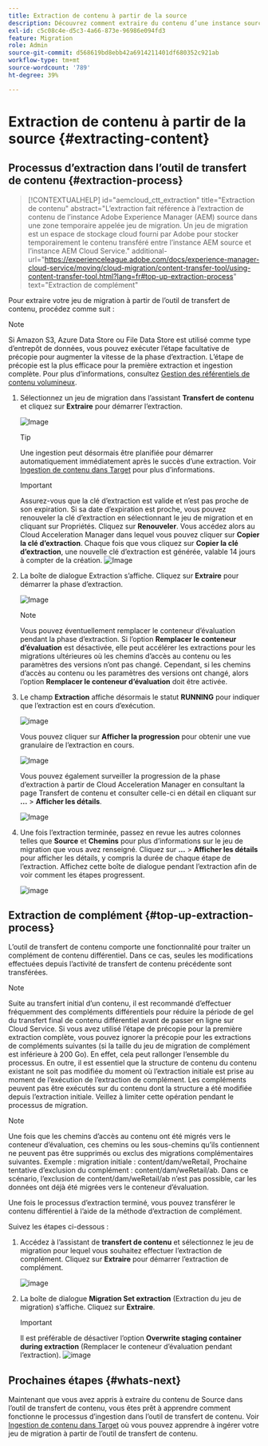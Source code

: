```yaml
---
title: Extraction de contenu à partir de la source
description: Découvrez comment extraire du contenu d’une instance source Adobe Experience Manager (AEM) pour le transférer ultérieurement vers une instance Cloud Service AEM.
exl-id: c5c08c4e-d5c3-4a66-873e-96986e094fd3
feature: Migration
role: Admin
source-git-commit: d568619bd8ebb42a6914211401df680352c921ab
workflow-type: tm+mt
source-wordcount: '789'
ht-degree: 39%

---
```


# Extraction de contenu à partir de la source {#extracting-content}

## Processus d’extraction dans l’outil de transfert de contenu {#extraction-process}

>[!CONTEXTUALHELP]
>id="aemcloud_ctt_extraction"
>title="Extraction de contenu"
>abstract="L’extraction fait référence à l’extraction de contenu de l’instance Adobe Experience Manager (AEM) source dans une zone temporaire appelée jeu de migration. Un jeu de migration est un espace de stockage cloud fourni par Adobe pour stocker temporairement le contenu transféré entre l’instance AEM source et l’instance AEM Cloud Service."
>additional-url="https://experienceleague.adobe.com/docs/experience-manager-cloud-service/moving/cloud-migration/content-transfer-tool/using-content-transfer-tool.html?lang=fr#top-up-extraction-process" text="Extraction de complément"


Pour extraire votre jeu de migration à partir de l’outil de transfert de contenu, procédez comme suit :

>[!NOTE]
>Si Amazon S3, Azure Data Store ou File Data Store est utilisé comme type d’entrepôt de données, vous pouvez exécuter l’étape facultative de précopie pour augmenter la vitesse de la phase d’extraction. L’étape de précopie est la plus efficace pour la première extraction et ingestion complète. Pour plus d’informations, consultez [Gestion des référentiels de contenu volumineux](/help/journey-migration/content-transfer-tool/using-content-transfer-tool/handling-large-content-repositories.md).

1. Sélectionnez un jeu de migration dans l’assistant **Transfert de contenu** et cliquez sur **Extraire** pour démarrer l’extraction.

   ![Image](/help/journey-migration/content-transfer-tool/assets-ctt/cttcam12.png)

   >[!TIP]
   >Une ingestion peut désormais être planifiée pour démarrer automatiquement immédiatement après le succès d’une extraction. Voir [ Ingestion de contenu dans Target](/help/journey-migration/content-transfer-tool/using-content-transfer-tool/ingesting-content.md) pour plus d’informations.

   >[!IMPORTANT]
   >
   >Assurez-vous que la clé d’extraction est valide et n’est pas proche de son expiration. Si sa date d’expiration est proche, vous pouvez renouveler la clé d’extraction en sélectionnant le jeu de migration et en cliquant sur Propriétés. Cliquez sur **Renouveler**. Vous accédez alors au Cloud Acceleration Manager dans lequel vous pouvez cliquer sur **Copier la clé d’extraction**. Chaque fois que vous cliquez sur **Copier la clé d’extraction**, une nouvelle clé d’extraction est générée, valable 14 jours à compter de la création.
   >![Image](/help/journey-migration/content-transfer-tool/assets-ctt/migrationSetDetails.png)

1. La boîte de dialogue Extraction s’affiche. Cliquez sur **Extraire** pour démarrer la phase d’extraction.

   ![Image](/help/journey-migration/content-transfer-tool/assets-ctt/migrationSetExtraction.png)

   >[!NOTE]
   >Vous pouvez éventuellement remplacer le conteneur d’évaluation pendant la phase d’extraction. Si l’option **Remplacer le conteneur d’évaluation** est désactivée, elle peut accélérer les extractions pour les migrations ultérieures où les chemins d’accès au contenu ou les paramètres des versions n’ont pas changé. Cependant, si les chemins d’accès au contenu ou les paramètres des versions ont changé, alors l’option **Remplacer le conteneur d’évaluation** doit être activée.

1. Le champ **Extraction** affiche désormais le statut **RUNNING** pour indiquer que l’extraction est en cours d’exécution.

   ![image](/help/journey-migration/content-transfer-tool/assets-ctt/cttcam15.png)

   Vous pouvez cliquer sur **Afficher la progression** pour obtenir une vue granulaire de l’extraction en cours.

   ![Image](/help/journey-migration/content-transfer-tool/assets-ctt/viewProgress.png)

   Vous pouvez également surveiller la progression de la phase d’extraction à partir de Cloud Acceleration Manager en consultant la page Transfert de contenu et consulter celle-ci en détail en cliquant sur **...** > **Afficher les détails**.

   ![Image](/help/journey-migration/content-transfer-tool/assets-ctt/cttcam17.png)

1. Une fois l’extraction terminée, passez en revue les autres colonnes telles que **Source** et **Chemins** pour plus d’informations sur le jeu de migration que vous avez renseigné. Cliquez sur **...** > **Afficher les détails** pour afficher les détails, y compris la durée de chaque étape de l’extraction. Affichez cette boîte de dialogue pendant l’extraction afin de voir comment les étapes progressent.

   ![image](/help/journey-migration/content-transfer-tool/assets-ctt/cttcam18b.png)


## Extraction de complément {#top-up-extraction-process}

L’outil de transfert de contenu comporte une fonctionnalité pour traiter un complément de contenu différentiel. Dans ce cas, seules les modifications effectuées depuis l’activité de transfert de contenu précédente sont transférées.

>[!NOTE]
>Suite au transfert initial d’un contenu, il est recommandé d’effectuer fréquemment des compléments différentiels pour réduire la période de gel du transfert final de contenu différentiel avant de passer en ligne sur Cloud Service. Si vous avez utilisé l’étape de précopie pour la première extraction complète, vous pouvez ignorer la précopie pour les extractions de compléments suivantes (si la taille du jeu de migration de complément est inférieure à 200 Go). En effet, cela peut rallonger l’ensemble du processus.
>En outre, il est essentiel que la structure de contenu du contenu existant ne soit pas modifiée du moment où l’extraction initiale est prise au moment de l’exécution de l’extraction de complément. Les compléments peuvent pas être exécutés sur du contenu dont la structure a été modifiée depuis l’extraction initiale. Veillez à limiter cette opération pendant le processus de migration.

>[!NOTE]
>Une fois que les chemins d’accès au contenu ont été migrés vers le conteneur d’évaluation, ces chemins ou les sous-chemins qu’ils contiennent ne peuvent pas être supprimés ou exclus des migrations complémentaires suivantes.
>Exemple : migration initiale : content/dam/weRetail,
>Prochaine tentative d’exclusion du complément : content/dam/weRetail/ab.
>Dans ce scénario, l’exclusion de content/dam/weRetail/ab n’est pas possible, car les données ont déjà été migrées vers le conteneur d’évaluation.

Une fois le processus d’extraction terminé, vous pouvez transférer le contenu différentiel à l’aide de la méthode d’extraction de complément.

Suivez les étapes ci-dessous :

1. Accédez à l’assistant de **transfert de contenu** et sélectionnez le jeu de migration pour lequel vous souhaitez effectuer l’extraction de complément. Cliquez sur **Extraire** pour démarrer l’extraction de complément.

   ![image](/help/journey-migration/content-transfer-tool/assets-ctt/cttcam19.png)

1. La boîte de dialogue **Migration Set extraction** (Extraction du jeu de migration) s’affiche. Cliquez sur **Extraire**.

   >[!IMPORTANT]
   >Il est préférable de désactiver l’option **Overwrite staging container during extraction** (Remplacer le conteneur d’évaluation pendant l’extraction).
   >![image](/help/journey-migration/content-transfer-tool/assets-ctt/overwriteStagingContainer.png)


## Prochaines étapes {#whats-next}

Maintenant que vous avez appris à extraire du contenu de Source dans l’outil de transfert de contenu, vous êtes prêt à apprendre comment fonctionne le processus d’ingestion dans l’outil de transfert de contenu. Voir [Ingestion de contenu dans Target](/help/journey-migration/content-transfer-tool/using-content-transfer-tool/ingesting-content.md) où vous pouvez apprendre à ingérer votre jeu de migration à partir de l’outil de transfert de contenu.
